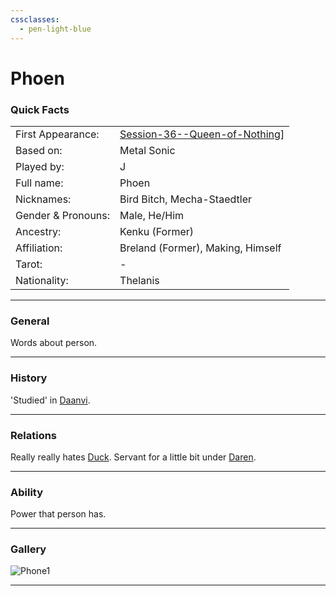 ```yaml
---
cssclasses:
  - pen-light-blue
---
```

# Phoen
### Quick Facts

|                    |                                                                                    |
| ------------------ | ---------------------------------------------------------------------------------- |
| First Appearance:  | [Session-36--Queen-of-Nothing](../-Session-Notes/-6-Hand-me-my-shovel-we-are-going-in/Session-36--Queen-of-Nothing.md)] |
| Based on:          | Metal Sonic                                                                        |
| Played by:         | J                                                                                  |
| Full name:         | Phoen                                                                              |
| Nicknames:         | Bird Bitch, Mecha-Staedtler                                                        |
| Gender & Pronouns: | Male, He/Him                                                                       |
| Ancestry:          | Kenku (Former)                                                                     |
| Affiliation:       | Breland (Former), Making, Himself                                                  |
| Tarot:             | -                                                                                  |
| Nationality:       | Thelanis                                                                           |
***
### General
Words about person.

***
### History
'Studied' in [Daanvi](../-Locations--Planes/Daanvi.md).

***
### Relations
Really really hates [Duck](-Player/Duck.md).
Servant for a little bit under [Daren](../../-Sacrosanct/Characters/Daren.md).

***
### Ability
Power that person has.

***
### Gallery

![Phone1](../../../../../99%20-%20META/attachments/Phone1.png)

***
